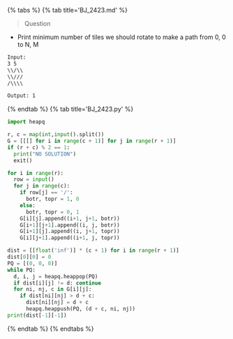{% tabs %}
{% tab title='BJ_2423.md' %}

> Question

* Print minimum number of tiles we should rotate to make a path from 0, 0 to N, M

```txt
Input:
3 5
\\/\\
\\///
/\\\\

Output: 1
```

{% endtab %}
{% tab title='BJ_2423.py' %}

```py
import heapq

r, c = map(int,input().split())
G = [[[] for i in range(c + 1)] for j in range(r + 1)]
if (r + c) % 2 == 1:
  print("NO SOLUTION")
  exit()

for i in range(r):
  row = input()
  for j in range(c):
    if row[j] == '/':
      botr, topr = 1, 0
    else:
      botr, topr = 0, 1
    G[i][j].append((i+1, j+1, botr))
    G[i+1][j+1].append((i, j, botr))
    G[i+1][j].append((i, j+1, topr))
    G[i][j+1].append((i+1, j, topr))

dist = [[float('inf')] * (c + 1) for i in range(r + 1)]
dist[0][0] = 0
PQ = [(0, 0, 0)]
while PQ:
  d, i, j = heapq.heappop(PQ)
  if dist[i][j] != d: continue
  for ni, nj, c in G[i][j]:
    if dist[ni][nj] > d + c:
      dist[ni][nj] = d + c
      heapq.heappush(PQ, (d + c, ni, nj))
print(dist[-1][-1])
```

{% endtab %}
{% endtabs %}
